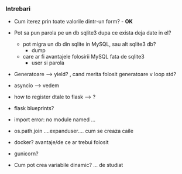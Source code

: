 ### **Intrebari**

- Cum iterez prin toate valorile dintr-un form? - **OK**  

- Pot sa pun parola pe un db sqlite3 dupa ce exista deja date in el?  
  - pot migra un db din sqlite in MySQL, sau alt sqlite3 db?
    - dump
  - care ar fi avantajele folosirii MySQL fata de sqlite3
    - user si parola


- Generatoare --> yield?  , cand merita folosit generatoare v loop std?
- asyncio  --> vedem
- how to register dtale to flask   --> ?
- flask blueprints?  
- import error: no module named ...  
- os.path.join ....expanduser.... cum se creaza caile
- docker? avantaje/de ce ar trebui folosit
- gunicorn?



- Cum pot crea variabile dinamic?  ... de studiat